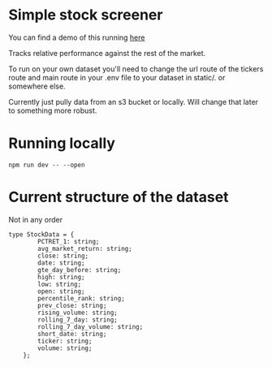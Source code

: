 # Simple stock screener

You can find a demo of this running [here](https://relative-strength-screener.vercel.app/)

Tracks relative performance against the rest of the market.

To run on your own dataset you'll need to change the url route of the tickers route and main route in your .env file to your dataset in static/. or somewhere else.

Currently just pully data from an s3 bucket or locally. Will change that later to something more robust.

# Running locally
`npm run dev -- --open`


# Current structure of the dataset
Not in any order
```	
type StockData = {
		PCTRET_1: string;
		avg_market_return: string;
		close: string;
		date: string;
		gte_day_before: string;
		high: string;
		low: string;
		open: string;
		percentile_rank: string;
		prev_close: string;
		rising_volume: string;
		rolling_7_day: string;
		rolling_7_day_volume: string;
		short_date: string;
		ticker: string;
		volume: string;
	};
```
